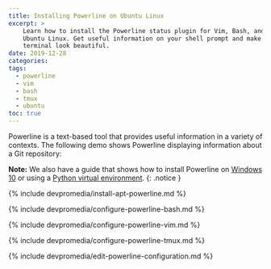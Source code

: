 ```yaml
---
title: Installing Powerline on Ubuntu Linux
excerpt: >
    Learn how to install the Powerline status plugin for Vim, Bash, and tmux on
    Ubuntu Linux. Get useful information on your shell prompt and make your
    terminal look beautiful.
date: 2019-12-28
categories:
tags:
  - powerline
  - vim
  - bash
  - tmux
  - ubuntu
toc: true
---
```


Powerline is a text-based tool that provides useful information in a variety of
contexts. The following demo shows Powerline displaying information about
a Git repository:

<asciinema-player
    src="/assets/powerline-demo.cast"
    rows="11"
    font-size="medium"
    idle-time-limit="1"
    speed="1.5"
    title="Powerline demo"
    autoplay="true" >
</asciinema-player>

**Note:** We also have a guide that shows how to install Powerline on
[Windows 10][1] or using a [Python virtual environment][0].
{: .notice }


{% include devpromedia/install-apt-powerline.md %}

{% include devpromedia/configure-powerline-bash.md %}

{% include devpromedia/configure-powerline-vim.md %}

{% include devpromedia/configure-powerline-tmux.md %}

{% include devpromedia/edit-powerline-configuration.md %}


[0]: /install-powerline-virtualenv/
[1]: /install-powerline-windows/
